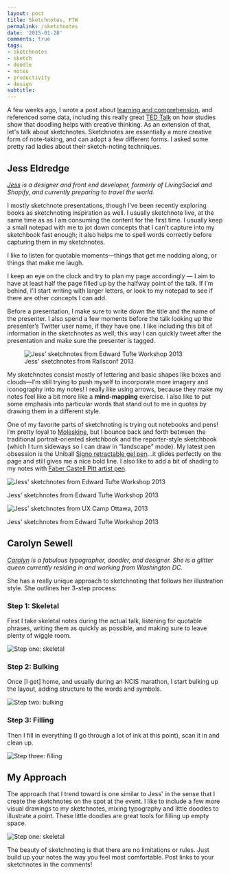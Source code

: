 ```yaml
---
layout: post
title: Sketchnotes, FTW
permalink: /sketchnotes
date: '2015-01-28'
comments: true
tags:
- sketchnotes
- sketch
- doodle
- notes
- productivity
- design
subtitle:
---
```


A few weeks ago, I wrote a post about [learning and comprehension](http://una.github.io/comprehension), and referenced some data, including this really great [TED Talk](http://www.ted.com/talks/sunni_brown#t-213976) on how studies show that doodling helps with creative thinking. As an extension of that, let's talk about sketchnotes. Sketchnotes are essentially a more creative form of note-taking, and can adopt a few different forms. I asked some pretty rad ladies about their sketch-noting techniques.

## Jess Eldredge

<em><a href="http://jessica-eldredge.com/">Jess</a> is a designer and front end developer, formerly of LivingSocial and Shopify, and currently preparing to travel the world.</em>

I mostly sketchnote presentations, though I’ve been recently exploring books as sketchnoting inspiration as well. I usually sketchnote live, at the same time as as I am consuming the content for the first time. I usually keep a small notepad with me to jot down concepts that I can’t capture into my sketchbook fast enough; it also helps me to spell words correctly before capturing them in my sketchnotes.

<a class="twitter-share left quote">I like to listen for quotable moments—things that get me nodding along, or things that make me laugh.</a>

I keep an eye on the clock and try to plan my page accordingly &mdash; I aim to have at least half the page filled up by the halfway point of the talk. If I’m behind, I’ll start writing with larger letters, or look to my notepad to see if there are other concepts I can add.

Before a presentation, I make sure to write down the title and the name of the presenter. I also spend a few moments before the talk looking up the presenter’s Twitter user name, if they have one. I like including this bit of information in the sketchnotes as well; this way I can quickly tweet after the presentation and make sure the presenter is tagged.

<figure class="right">
<img alt="Jess' sketchnotes from Edward Tufte Workshop 2013" src="../images/posts/sketchnotes/jess_railsconf-2013.jpg">
<figcaption>Jess' sketchnotes from Railsconf 2013</figcaption>
</figure>

My sketchnotes consist mostly of lettering and basic shapes like boxes and clouds—I’m still trying to push myself to incorporate more imagery and iconography into my notes! I really like using arrows, because they make my notes feel like a bit more like a <strong>mind-mapping</strong> exercise. I also like to put some emphasis into particular words that stand out to me in quotes by drawing them in a different style.

One of my favorite parts of sketchnoting is trying out notebooks and pens! I’m pretty loyal to <a href="http://www.moleskine.com/us/">Moleskine</a>, but I bounce back and forth between the traditional portrait-oriented sketchbook and the reporter-style sketchbook (which I turn sideways so I can draw in “landscape” mode). My latest pen obsession is the Uniball <a href="http://www.amazon.com/uni-ball-Retractable-Translucent-12-Pack-33950/dp/B000FDR47E">Signo retractable gel pen</a>…it glides perfectly on the page and still gives me a nice bold line. I also like to add a bit of shading to my notes with <a href="http://www.fabercastell.com/art-and-graphic/artist-products/pitt-artist-pens" >Faber Castell Pitt artist pen</a>.

![Jess' sketchnotes from Edward Tufte Workshop 2013](../images/posts/sketchnotes/jess_edward-tufte-workshop-2013.jpg)
<div class="caption">Jess' sketchnotes from Edward Tufte Workshop 2013</div>

![Jess' sketchnotes from UX Camp Ottawa, 2013](../images/posts/sketchnotes/jess_ux-ottawa-2013.jpg)
<div class="caption">Jess' sketchnotes from Edward Tufte Workshop 2013</div>

## Carolyn Sewell
<em><a href="http://www.carolynsewell.com/">Carolyn</a> is a fabulous typographer, doodler, and designer. She is a glitter queen currently residing in and working from Washington DC.</em>

She has a really unique approach to sketchnoting that follows her illustration style. She outlines her 3-step process:

### Step 1: Skeletal

First I take skeletal notes during the actual talk, listening for quotable phrases, writing them as quickly as possible, and making sure to leave plenty of wiggle room.

![Step one: skeletal](../images/posts/sketchnotes/2013_TypoSF_ArminVit1.jpg)

### Step 2: Bulking

Once [I get] home, and usually during an NCIS marathon, I start bulking up the layout, adding structure to the words and symbols.

![Step two: bulking](../images/posts/sketchnotes/2013_TypoSF_ArminVit2.jpg)

### Step 3: Filling

 Then I fill in everything (I go through a lot of ink at this point), scan it in and clean up.

![Step three: filling](../images/posts/sketchnotes/2013_TypoSF_ArminVit3.jpg)

## My Approach

The approach that I trend toward is one similar to Jess' in the sense that I create the sketchnotes on the spot at the event. I like to include a few more visual drawings to my sketchnotes, mixing typography and little doodles to illustrate a point. These little doodles are great tools for filling up empty space.

![Step one: skeletal](../images/posts/sketchnotes/2013_TypoSF_ArminVit1.jpg)

The beauty of sketchnoting is that there are no limitations or rules. Just build up your notes the way you feel most comfortable. Post links to your sketchnotes in the comments!

